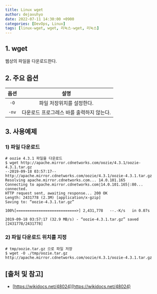 ```yaml
---
title: Linux wget
author: dejavuhyo
date: 2022-07-11 14:30:00 +0900
categories: [DevOps, Linux]
tags: [linux-wget, wget, 리눅스-wget, 리눅스]
---
```


## 1. wget
웹상의 파일을 다운로드한다.

## 2. 주요 옵션

| 옵션 | 설명 |
|:-----:|:-----:|
| `-O` | 파일 저장위치를 설정한다. |
| `-nv` | 다운로드 프로그레스 바를 출력하지 않는다. |

## 3. 사용예제

### 1) 파일 다운로드

```shell
# oozie 4.3.1 파일을 다운로드
$ wget http://apache.mirror.cdnetworks.com/oozie/4.3.1/oozie-4.3.1.tar.gz
--2019-09-18 03:57:17--  http://apache.mirror.cdnetworks.com/oozie/4.3.1/oozie-4.3.1.tar.gz
Resolving apache.mirror.cdnetworks.com... 14.0.101.165
Connecting to apache.mirror.cdnetworks.com|14.0.101.165|:80... connected.
HTTP request sent, awaiting response... 200 OK
Length: 2431778 (2.3M) [application/x-gzip]
Saving to: “oozie-4.3.1.tar.gz”

100%[===========================>] 2,431,778   --.-K/s   in 0.07s

2019-09-18 03:57:17 (32.9 MB/s) - “oozie-4.3.1.tar.gz” saved [2431778/2431778]
```

### 2) 파일 다운로드 위치를 지정

```shell
# tmp/oozie.tar.gz 으로 파일 저장
$ wget -O ./tmp/oozie.tar.gz http://apache.mirror.cdnetworks.com/oozie/4.3.1/oozie-4.3.1.tar.gz
```

## [출처 및 참고]
* [https://wikidocs.net/48024](https://wikidocs.net/48024)
